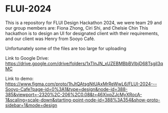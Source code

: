 # FLUI-2024
This is a repository for FLUI Design Hackathon 2024, we were team 29 and our group members are: Fiona Zhong, Ciri Shi, and Chelsie Chin
This hackathon is to design an UI for designated client with their requirements, and our client was Henry from Sooyo Café.

Unfortunately some of the files are too large for uploading

Link to Google Drive: https://drive.google.com/drive/folders/1xTlnJN_xUZEBMBbBVIbjD68Tsgil3qMC

Link to demo: https://www.figma.com/proto/1hJtQAtsgNtUAxMrReWwL6/FLUI-2024---Sooyo-Cafe?page-id=0%3A1&type=design&node-id=388-385&viewport=-2320%2C-206%2C0.08&t=46XixpZJcMyXRocA-1&scaling=scale-down&starting-point-node-id=388%3A354&show-proto-sidebar=1&mode=design
